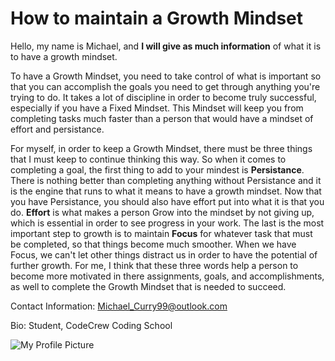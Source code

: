 # How to maintain a Growth Mindset


Hello, my name is Michael, and **I will give as much information** of  what it is to have a growth mindset.

To have a Growth Mindset, you need to take control of what is important so that you can accomplish the goals you need to
get through anything you're trying to do. It takes a lot of discipline in order to become truly successful, especially if
you have a Fixed Mindset. This Mindset will keep you from completing tasks much faster than a person that would have a mindset of effort
and persistance. 

For myself, in order to keep a Growth Mindset, there must be three things that I must keep to continue thinking this way. So when it comes to completing a
goal, the first thing to add to your mindest is **Persistance**. There is nothing better than completing anything without Persistance and it is the engine that
runs to what it means to have a growth mindset. Now that you have Persistance, you should also have effort put into what it is that you do. **Effort** is what makes
a person Grow into the mindset by not giving up, which is essential in order to see progress in your work. The last is the most important step to growth is to maintain 
**Focus** for whatever task that must be completed, so that things become much smoother. When we have Focus, we can't let other things distract us in order to have the potential
of further growth. For me, I think that these three words help a person to become more motivated in there assignments, goals, and accomplishments, as well to complete the Growth
Mindset that is needed to succeed.

Contact Information: Michael_Curry99@outlook.com

Bio: Student, CodeCrew Coding School

![My Profile Picture](https://scontent.fmem1-2.fna.fbcdn.net/v/t39.30808-6/238854603_4158310797594837_558865989492051096_n.jpg?_nc_cat=102&ccb=1-5&_nc_sid=09cbfe&_nc_ohc=UTN9ntmh4PIAX9fHxnR&_nc_ht=scontent.fmem1-2.fna&oh=f22aca6bc0c97a37f472b2b2bd3f103b&oe=616FBAF8) 
